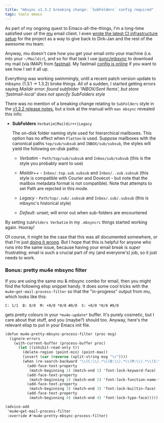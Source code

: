 ```yaml
---
title: "mbsync v1.3.2 breaking change: `SubFolders` config required"
tags: tools emacs
---
```


As part of my ongoing quest to Emacs-all-the-things, I'm a long-time satisfied
user of the [mu](https://www.djcbsoftware.nl/code/mu/) email client. I even
[wrote the latest CI infrastructure setup](https://github.com/djcb/mu/pull/1725)
for the project as a way to give back to Dirk-Jan and the rest of the awesome mu
team.

Anyway, mu doesn't care how you get your email onto your machine (i.e. into your
`~/Maildir`), and so for that task I use
[isync/mbsync](http://isync.sourceforge.net/mbsync.html) to download my mail
(via IMAP) from [fastmail](https://www.fastmail.com/). My fastmail
[config is online](https://github.com/benswift/.dotfiles/blob/master/mbsyncrc)
if you want to see how I set it all up.

Everything was working swimmingly, until a recent patch version update to mbsync
(1.3.1 -> 1.3.2) broke things. All of a sudden, I started getting errors saying
_Maildir error: found subfolder 'INBOX/Sent Items', but store 'fastmail-local'
does not specify SubFolders style_

There was no mention of a breaking change relating to `SubFolders` style in the
[v1.3.2 release notes](https://sourceforge.net/projects/isync/files/isync/1.3.2/),
but a look at the manual with `man mbsync` revealed this info:

- **SubFolders** `Verbatim|Maildir++|Legacy`

  The on-disk folder naming style used for hierarchical mailboxes. This option
  has no effect when `Flatten` is used. Suppose mailboxes with the canonical
  paths `top/sub/subsub` and `INBOX/sub/subsub`, the styles will yield the
  following on-disk paths:

  - _Verbatim_ - `Path/top/sub/subsub` and `Inbox/sub/subsub` (this is the style
    you probably want to use)

  - _Maildir++_ - `Inbox/.top.sub.subsub` and `Inbox/..sub.subsub` (this style
    is compatible with Courier and Dovecot - but note that the mailbox metadata
    format is not compatible). Note that attempts to set Path are rejected in
    this mode.

  - _Legacy_ - `Path/top/.sub/.subsub` and `Inbox/.sub/.subsub` (this is
    mbsync's historical style)

  - _Default_: unset; will error out when sub-folders are encountered

By setting `SubFolders Verbatim` in my `.mbsyncrc` things started working again.
Hooray!

Of course, it might be the case that this was all documented somewhere, or that
I'm just [doing it wrong](https://knowyourmeme.com/memes/youre-doing-it-wrong).
But I hope that this is helpful for anyone who runs into the same issue, because
having your email break is _super_ frustrating; email is such a crucial part of
my (and everyone's) job, so it just needs to work.

### Bonus: pretty mu4e mbsync filter

If you are using the same mu & mbsync combo for email, then you might find the
following elisp snippet handy. It does some cool tricks with the
`mu4e~get-mail-process-filter` so that the "in-progress" output from mu, which
looks like this:

```text
C: 1/1  B: 0/0  M: +0/0 *0/0 #0/0  S: +0/0 *0/0 #0/0
```

gets pretty colours in your `*mu4e-update*` buffer. It's purely cosmetic, but I
care about that stuff, and you (maybe?) should too. Anyway, here's the relevant
elisp to put in your Emacs init file.

```scheme
(defun mu4e-pretty-mbsync-process-filter (proc msg)
  (ignore-errors
    (with-current-buffer (process-buffer proc)
      (let ((inhibit-read-only t))
        (delete-region (point-min) (point-max))
        (insert (car (reverse (split-string msg "\r"))))
        (when (re-search-backward "\\(C:\\).*\\(B:\\).*\\(M:\\).*\\(S:\\)")
          (add-face-text-property
           (match-beginning 1) (match-end 1) 'font-lock-keyword-face)
          (add-face-text-property
           (match-beginning 2) (match-end 2) 'font-lock-function-name-face)
          (add-face-text-property
           (match-beginning 3) (match-end 3) 'font-lock-builtin-face)
          (add-face-text-property
           (match-beginning 4) (match-end 4) 'font-lock-type-face))))))

(advice-add
 'mu4e~get-mail-process-filter
 :override #'mu4e-pretty-mbsync-process-filter)
```
